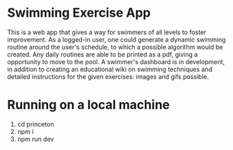# Swimming Exercise App

This is a web app that gives a way for swimmers of all levels to foster improvement. As a logged-in user, one could generate a dynamic swimming routine around the user's schedule, to which a possible algorithm would be created. Any daily routines are able to be printed as a pdf, giving a opportunity to move to the pool. A swimmer's dashboard is in development, in addition to creating an educational wiki on swimming techniques and detailed instructions for the given exercises: images and gifs possible.

# Running on a local machine
1. cd princeton
2. npm i
3. npm run dev
